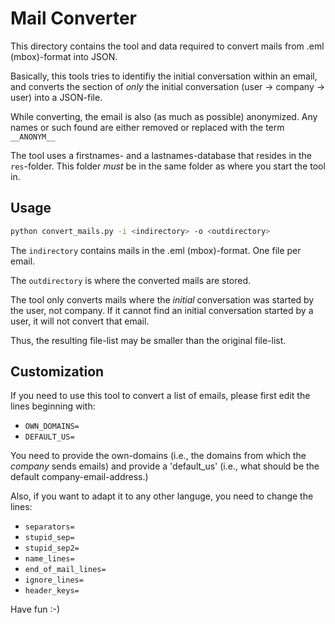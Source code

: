# Mail Converter

This directory contains the tool and data required to convert mails from .eml (mbox)-format into JSON.

Basically, this tools tries to identifiy the initial conversation within an email, and converts the section of *only* the initial conversation (user -> company -> user) into a JSON-file.

While converting, the email is also (as much as possible) anonymized. Any names or such found are either removed or replaced with the term `__ANONYM__`

The tool uses a firstnames- and a lastnames-database that resides in the `res`-folder. This folder *must* be in the same folder as where you start the tool in.

## Usage

````bash
python convert_mails.py -i <indirectory> -o <outdirectory>
````

The `indirectory` contains mails in the .eml (mbox)-format. One file per email.

The `outdirectory` is where the converted mails are stored.

The tool only converts mails where the *initial* conversation was started by the user, not company. If it cannot find an initial conversation started by a user, it will not convert that email.

Thus, the resulting file-list may be smaller than the original file-list.

## Customization

If you need to use this tool to convert a list of emails, please first edit the lines beginning with:

- `OWN_DOMAINS=`
- `DEFAULT_US=`

You need to provide the own-domains (i.e., the domains from which the *company* sends emails) and provide a 'default_us' (i.e., what should be the default company-email-address.)

Also, if you want to adapt it to any other languge, you need to change the lines:

- `separators=`
- `stupid_sep=`
- `stupid_sep2=`
- `name_lines=`
- `end_of_mail_lines=`
- `ignore_lines=`
- `header_keys=`

Have fun :-)

